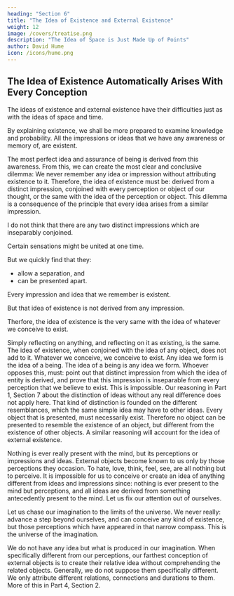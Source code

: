 ```yaml
---
heading: "Section 6"
title: "The Idea of Existence and External Existence"
weight: 12
image: /covers/treatise.png
description: "The Idea of Space is Just Made Up of Points"
author: David Hume
icon: /icons/hume.png
---
```




## The Idea of Existence Automatically Arises With Every Conception

The ideas of existence and external existence have their difficulties just as with the ideas of space and time.

By explaining existence, we shall be more prepared to examine knowledge and probability.
All the impressions or ideas that we have any awareness or memory of, are existent.

The most perfect idea and assurance of being is derived from this awareness.
From this, we can create the most clear and conclusive dilemma:
We never remember any idea or impression without attributing existence to it.
Therefore, the idea of existence must be:
derived from a distinct impression, conjoined with every perception or object of our thought, or
the same with the idea of the perception or object.
This dilemma is a consequence of the principle that every idea arises from a similar impression.

I do not think that there are any two distinct impressions which are inseparably conjoined.

Certain sensations might be united at one time.

But we quickly find that they:
- allow a separation, and
- can be presented apart.

Every impression and idea that we remember is existent.

But that idea of existence is not derived from any impression.

Therfore, the idea of existence is the very same with the idea of whatever we conceive to exist.

Simply reflecting on anything, and reflecting on it as existing, is the same.
The idea of existence, when conjoined with the idea of any object, does not add to it.
Whatever we conceive, we conceive to exist.
Any idea we form is the idea of a being.
The idea of a being is any idea we form.
Whoever opposes this, must:
point out that distinct impression from which the idea of entity is derived, and
prove that this impression is inseparable from every perception that we believe to exist.
This is impossible.
Our reasoning in Part 1, Section 7 about the distinction of ideas without any real difference does not apply here.
That kind of distinction is founded on the different resemblances, which the same simple idea may have to other ideas.
Every object that is presented, must necessarily exist.
Therefore no object can be presented to resemble the existence of an object, but different from the existence of other objects.
A similar reasoning will account for the idea of external existence.

Nothing is ever really present with the mind, but its perceptions or impressions and ideas.
External objects become known to us only by those perceptions they occasion.
To hate, love, think, feel, see, are all nothing but to perceive.
It is impossible for us to conceive or create an idea of anything different from ideas and impressions since:
nothing is ever present to the mind but perceptions, and
all ideas are derived from something antecedently present to the mind.
Let us fix our attention out of ourselves.

Let us chase our imagination to the limits of the universe.
We never really:
advance a step beyond ourselves, and
can conceive any kind of existence, but those perceptions which have appeared in that narrow compass.
This is the universe of the imagination.

We do not have any idea but what is produced in our imagination.
When specifically different from our perceptions, our farthest conception of external objects is to create their relative idea without comprehending the related objects.
Generally, we do not suppose them specifically different.
We only attribute different relations, connections and durations to them.
More of this in Part 4, Section 2.